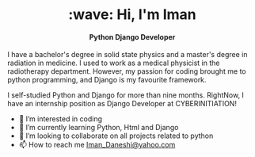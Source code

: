<h1 align="center">:wave: Hi, I'm Iman</h1>
<h4 align="center">Python Django Developer</h4>
<p>I have a bachelor's degree in solid state physics and a master's degree in radiation in medicine. I used to work as a medical physicist in the radiotherapy department. However, my passion for coding brought me to python programming, and Django is my favourite framework.</p>
<p>I self-studied Python and Django for more than nine months. RightNow, I have an internship position as Django Developer at CYBERINITIATION!</p>


- 👀 I’m interested in coding
- 🌱 I’m currently learning Python, Html and Django
- 💞️ I’m looking to collaborate on all projects related to python
- 📫 How to reach me Iman_Daneshi@yahoo.com


